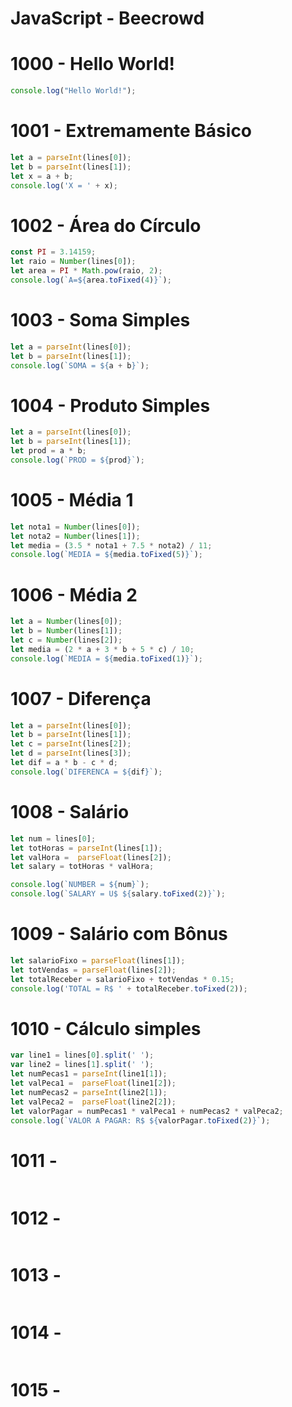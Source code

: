# JavaScript - Beecrowd

# 1000 - Hello World!

~~~javascript
console.log("Hello World!");
~~~

# 1001 - Extremamente Básico

~~~javascript
let a = parseInt(lines[0]);
let b = parseInt(lines[1]);
let x = a + b;
console.log('X = ' + x);
~~~
      
# 1002 - Área do Círculo

~~~javascript
const PI = 3.14159;
let raio = Number(lines[0]);
let area = PI * Math.pow(raio, 2);
console.log(`A=${area.toFixed(4)}`);
~~~
      
# 1003 - Soma Simples

~~~javascript
let a = parseInt(lines[0]);
let b = parseInt(lines[1]);
console.log(`SOMA = ${a + b}`);
~~~
      
# 1004 - Produto Simples

~~~javascript
let a = parseInt(lines[0]);
let b = parseInt(lines[1]);
let prod = a * b;
console.log(`PROD = ${prod}`);
~~~
      
# 1005 - Média 1

~~~javascript
let nota1 = Number(lines[0]);
let nota2 = Number(lines[1]);
let media = (3.5 * nota1 + 7.5 * nota2) / 11;
console.log(`MEDIA = ${media.toFixed(5)}`);
~~~
      
# 1006 - Média 2

~~~javascript
let a = Number(lines[0]);
let b = Number(lines[1]);
let c = Number(lines[2]);
let media = (2 * a + 3 * b + 5 * c) / 10;
console.log(`MEDIA = ${media.toFixed(1)}`);
~~~
      
# 1007 - Diferença

~~~javascript
let a = parseInt(lines[0]);
let b = parseInt(lines[1]);
let c = parseInt(lines[2]);
let d = parseInt(lines[3]);
let dif = a * b - c * d;
console.log(`DIFERENCA = ${dif}`);
~~~
      
# 1008 - Salário

~~~javascript
let num = lines[0];
let totHoras = parseInt(lines[1]);
let valHora =  parseFloat(lines[2]);
let salary = totHoras * valHora;

console.log(`NUMBER = ${num}`);
console.log(`SALARY = U$ ${salary.toFixed(2)}`);
~~~
      
# 1009 - Salário com Bônus

~~~javascript
let salarioFixo = parseFloat(lines[1]);
let totVendas = parseFloat(lines[2]);
let totalReceber = salarioFixo + totVendas * 0.15;
console.log('TOTAL = R$ ' + totalReceber.toFixed(2));
~~~

# 1010 - Cálculo simples

~~~javascript
var line1 = lines[0].split(' ');
var line2 = lines[1].split(' ');
let numPecas1 = parseInt(line1[1]);
let valPeca1 =  parseFloat(line1[2]);
let numPecas2 = parseInt(line2[1]);
let valPeca2 =  parseFloat(line2[2]);
let valorPagar = numPecas1 * valPeca1 + numPecas2 * valPeca2;
console.log(`VALOR A PAGAR: R$ ${valorPagar.toFixed(2)}`);
~~~

# 1011 - 

~~~javascript

~~~

# 1012 - 

~~~javascript

~~~

# 1013 - 

~~~javascript

~~~

# 1014 - 

~~~javascript

~~~

# 1015 - 

~~~javascript

~~~
